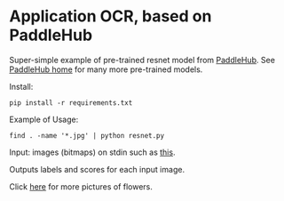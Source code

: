# Application OCR, based on PaddleHub

Super-simple example of pre-trained resnet model from <a
href="https://github.com/PaddlePaddle/PaddleHub/tree/release/v2.1/demo/image_classification">PaddleHub</a>.
See <a href="https://www.paddlepaddle.org.cn/hublist">PaddleHub
home</a> for many more pre-trained models.


Install:
   ```shell
   pip install -r requirements.txt
```

Example of Usage:
   ```shell
   find . -name '*.jpg' | python resnet.py
```

Input: images (bitmaps) on stdin such as <a href="flower_photos/daisy/134409839_71069a95d1_m.jpg">this</a>.

Outputs labels and scores for each input image.

Click <a href="https://bj.bcebos.com/paddlehub-dataset/flower_photos.tar.gz">here</a> for more pictures of flowers.
